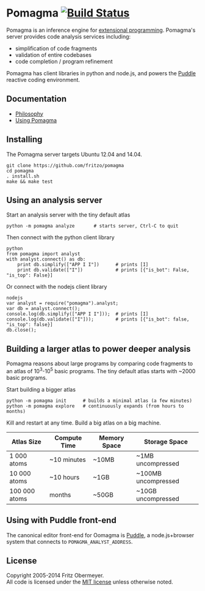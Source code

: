 # Pomagma [![Build Status](https://travis-ci.org/fritzo/pomagma.svg?branch=master)](https://travis-ci.org/fritzo/pomagma)

Pomagma is an inference engine for
[extensional programming](/doc/philosophy.md).
Pomagma's server provides code analysis services including:

* simplification of code fragments
* validation of entire codebases
* code completion / program refinement

Pomagma has client libraries in python and node.js, and powers the
[Puddle](https://github.com/fritzo/puddle) reactive coding environment.

## Documentation

* [Philosophy](/doc/philosophy.md)
* [Using Pomagma](/doc/using.md)

## Installing

The Pomagma server targets Ubuntu 12.04 and 14.04.

    git clone https://github.com/fritzo/pomagma
    cd pomagma
    . install.sh
    make && make test

## Using an analysis server

Start an analysis server with the tiny default atlas

    python -m pomagma analyze       # starts server, Ctrl-C to quit

Then connect with the python client library

    python
    from pomagma import analyst
    with analyst.connect() as db:
        print db.simplify(["APP I I"])      # prints [I]
        print db.validate(["I"])            # prints [{"is_bot": False, "is_top": False}]

Or connect with the nodejs client library

    nodejs
    var analyst = require("pomagma").analyst;
    var db = analyst.connect();
    console.log(db.simplify(["APP I I"]));  # prints [I]
    console.log(db.validate(["I"]));        # prints [{"is_bot": false, "is_top": false}]
    db.close();

## Building a larger atlas to power deeper analysis

Pomagma reasons about large programs by comparing code fragments to an atlas of
10<sup>3</sup>-10<sup>5</sup> basic programs.
The tiny default atlas starts with ~2000 basic programs.

Start building a bigger atlas

    python -m pomagma init      # builds a minimal atlas (a few minutes)
    python -m pomagma explore   # continuously expands (from hours to months)

Kill and restart at any time.
Build a big atlas on a big machine.

| Atlas Size    | Compute Time | Memory Space | Storage Space        |
|---------------|--------------|--------------|----------------------|
| 1 000 atoms   | ~10 minutes  | ~10MB        | ~1MB uncompressed    |
| 10 000 atoms  | ~10 hours    | ~1GB         | ~100MB uncompressed  |
| 100 000 atoms | months       | ~50GB        | ~10GB uncompressed   |

## Using with Puddle front-end

The canonical editor front-end for Oomagma is
[Puddle](https://github.com:fritzo/puddle),
a node.js+browser system that connects to `POMAGMA_ANALYST_ADDRESS`.

## License

Copyright 2005-2014 Fritz Obermeyer.<br/>
All code is licensed under the [MIT license](/LICENSE) unless otherwise noted.

